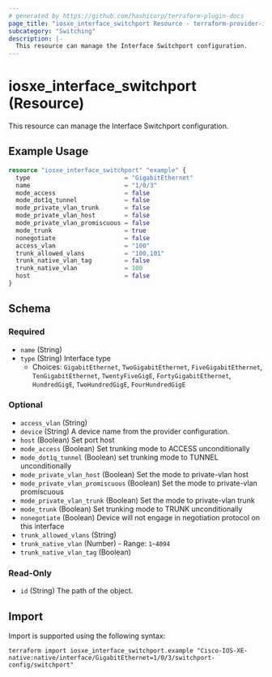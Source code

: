 ```yaml
---
# generated by https://github.com/hashicorp/terraform-plugin-docs
page_title: "iosxe_interface_switchport Resource - terraform-provider-iosxe"
subcategory: "Switching"
description: |-
  This resource can manage the Interface Switchport configuration.
---
```


# iosxe_interface_switchport (Resource)

This resource can manage the Interface Switchport configuration.

## Example Usage

```terraform
resource "iosxe_interface_switchport" "example" {
  type                          = "GigabitEthernet"
  name                          = "1/0/3"
  mode_access                   = false
  mode_dot1q_tunnel             = false
  mode_private_vlan_trunk       = false
  mode_private_vlan_host        = false
  mode_private_vlan_promiscuous = false
  mode_trunk                    = true
  nonegotiate                   = false
  access_vlan                   = "100"
  trunk_allowed_vlans           = "100,101"
  trunk_native_vlan_tag         = false
  trunk_native_vlan             = 100
  host                          = false
}
```

<!-- schema generated by tfplugindocs -->
## Schema

### Required

- `name` (String)
- `type` (String) Interface type
  - Choices: `GigabitEthernet`, `TwoGigabitEthernet`, `FiveGigabitEthernet`, `TenGigabitEthernet`, `TwentyFiveGigE`, `FortyGigabitEthernet`, `HundredGigE`, `TwoHundredGigE`, `FourHundredGigE`

### Optional

- `access_vlan` (String)
- `device` (String) A device name from the provider configuration.
- `host` (Boolean) Set port host
- `mode_access` (Boolean) Set trunking mode to ACCESS unconditionally
- `mode_dot1q_tunnel` (Boolean) set trunking mode to TUNNEL unconditionally
- `mode_private_vlan_host` (Boolean) Set the mode to private-vlan host
- `mode_private_vlan_promiscuous` (Boolean) Set the mode to private-vlan promiscuous
- `mode_private_vlan_trunk` (Boolean) Set the mode to private-vlan trunk
- `mode_trunk` (Boolean) Set trunking mode to TRUNK unconditionally
- `nonegotiate` (Boolean) Device will not engage in negotiation protocol on this interface
- `trunk_allowed_vlans` (String)
- `trunk_native_vlan` (Number) - Range: `1`-`4094`
- `trunk_native_vlan_tag` (Boolean)

### Read-Only

- `id` (String) The path of the object.

## Import

Import is supported using the following syntax:

```shell
terraform import iosxe_interface_switchport.example "Cisco-IOS-XE-native:native/interface/GigabitEthernet=1/0/3/switchport-config/switchport"
```
